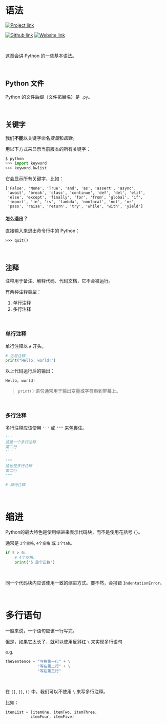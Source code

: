 # 语法
[![Project link](https://img.shields.io/badge/From%200%20To-Python-blue?style=for-the-badge&logo=Python&logoColor=FFD43B&logoWidth=15&labelColor=566163&color=3776AB)](https://github.com/FaDrYL/From0ToPython)

[![Github link](https://img.shields.io/badge/FaDrYL--blue?style=social&logo=Github&logoWidth=15&link=https://github.com/FaDrYL)](https://github.com/FaDrYL)
[![Website link](https://img.shields.io/badge/FaDr-YL-blue?style=flat&color=009f9f&link=https://www.fadryl.com/&link=https://www.fadryl.com/)](https://www.fadryl.com/)

<br/>

这章会讲 Python 的一些基本语法。

<br/>

## Python 文件
Python 的文件后缀（文件拓展名）是 `.py`。

<br/>

## 关键字
我们**不能**以关键字命名*变量*和*函数*。

用以下方式来显示当前版本的所有关键字：

```python
$ python
>>> import keyword
>>> keyword.kwlist
```

它会显示所有关键字，比如：

```
['False', 'None', 'True', 'and', 'as', 'assert', 'async', 
 'await', 'break', 'class', 'continue', 'def', 'del', 'elif', 
 'else', 'except', 'finally', 'for', 'from', 'global', 'if', 
 'import', 'in', 'is', 'lambda', 'nonlocal', 'not', 'or', 
 'pass', 'raise', 'return', 'try', 'while', 'with', 'yield']
```

#### 怎么退出？
直接输入来退出命令行中的 Python：

```
>>> quit()
```

<br/>

## 注释
注释用于备注、解释代码、代码文档，它不会被运行。

有两种注释类型：

1. 单行注释
2. 多行注释

<br/>

### 单行注释

单行注释以 `#` 开头。

```python
# 这是注释
print("Hello, world!")
```

以上代码运行后的输出：

```
Hello, world!
```

> `print()` 语句通常用于输出变量或字符串到屏幕上。

<br/>

### 多行注释

多行注释应该使用 `'''` 或 `"""` 来包裹住。

```python
'''
这是一个多行注释
第二行
'''

"""
这也是多行注释
第二行
"""

# 单行注释
```

<br/>

# 缩进
Python的最大特色是使用缩进来表示代码块，而不是使用花括号 `{}`。

通常是 `2个空格`, `4个空格` 或 `1个tab`。

```python
if 5 > 0:
    # 4个空格.
    print("5 是个正数")
```

<br/>

同一个代码块内应该使用一致的缩进方式。要不然，会报错 `IndentationError`。

<br/>

# 多行语句
一般来说，一个语句应该一行写完。

但是，如果它太长了，就可以使用反斜杠 `\` 来实现多行语句

e.g.

```python
theSentence = "写在第一行" + \
              "写在第二行" + \
              "写在第三行"
```

<br/>

在 `[]`, `{}`, `()` 中，我们可以不使用 `\` 来写多行注释。

比如：

```python
itemList = [itemOne, itemTwo, itemThree,
           itemFour, itemFive]
```
